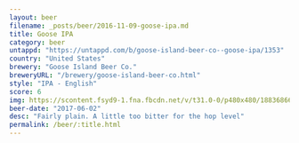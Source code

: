 ```yaml
---
layout: beer
filename: _posts/beer/2016-11-09-goose-ipa.md
title: Goose IPA
category: beer
untappd: "https://untappd.com/b/goose-island-beer-co--goose-ipa/1353"
country: "United States"
brewery: "Goose Island Beer Co."
breweryURL: "/brewery/goose-island-beer-co.html"
style: "IPA - English"
score: 6
img: https://scontent.fsyd9-1.fna.fbcdn.net/v/t31.0-0/p480x480/18836866_10155271708908745_5967108290733185987_o.jpg?_nc_cat=111&_nc_sid=e007fa&_nc_ohc=el9-_HWvBLQAX8EZ2Va&_nc_ht=scontent.fsyd9-1.fna&_nc_tp=6&oh=8b12daa41dbb5f6175f5aaacf53624ed&oe=5F4B4342
beer-date: "2017-06-02"
desc: "Fairly plain. A little too bitter for the hop level"
permalink: /beer/:title.html
---
```

